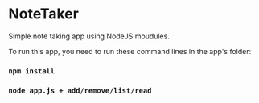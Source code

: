 # NoteTaker

Simple note taking app using NodeJS moudules.

To run this app, you need to run these command lines in the app's folder:

### `npm install`
### `node app.js + add/remove/list/read`
